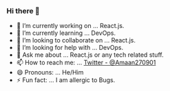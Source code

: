 ### Hi there 👋

- 🔭 I’m currently working on ... React.js.
- 🌱 I’m currently learning ... DevOps.
- 👯 I’m looking to collaborate on ... React.js.
- 🤔 I’m looking for help with ... DevOps.
- 💬 Ask me about ... React.js or any tech related stuff.
- 📫 How to reach me: ... [Twitter - @Amaan270901](https://twitter.com/Amaan270901)
- 😄 Pronouns: ... He/Him
- ⚡ Fun fact: ... I am allergic to Bugs.
